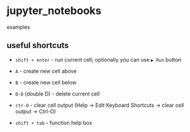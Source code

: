 # jupyter_notebooks
examples

## useful shortcuts

 - `shift + enter` - run current cell; optionally you can use `▶ Run` button
 
 - `A` - create new cell above
 
 - `B` - create new cell below
 
 - `D-D` (double D) - delete current cell
 
 - `ctr-O` - clear cell output (Help -> Edit Keyboard Shortcuts -> clear cell output -> Ctrl-O)
 
 - `shift + tab` - function help box
 
